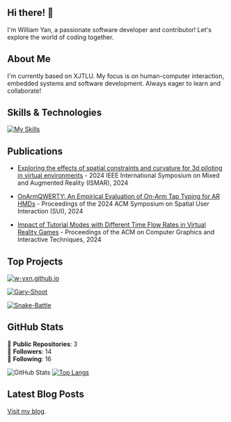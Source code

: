 ## Hi there! 👋

I'm William Yan, a passionate software developer and contributor! Let's explore the world of coding together.

## About Me

I'm currently based on XJTLU. My focus is on human-computer interaction, embedded systems and software development. Always eager to learn and collaborate!

## Skills & Technologies

[![My Skills](https://skillicons.dev/icons?i=cpp,c,cs,unity,py,ros,ubuntu&perline=8)](https://skillicons.dev)

## Publications

- [Exploring the effects of spatial constraints and curvature for 3d piloting in virtual environments](https://ieeexplore.ieee.org/abstract/document/10765436/) - 2024 IEEE International Symposium on Mixed and Augmented Reality (ISMAR), 2024

- [OnArmQWERTY: An Empirical Evaluation of On-Arm Tap Typing for AR HMDs](https://dl.acm.org/doi/abs/10.1145/3677386.3682084) - Proceedings of the 2024 ACM Symposium on Spatial User Interaction (SUI), 2024

- [Impact of Tutorial Modes with Different Time Flow Rates in Virtual Reality Games](https://dl.acm.org/doi/abs/10.1145/3651296) - Proceedings of the ACM on Computer Graphics and Interactive Techniques, 2024

## Top Projects

[![w-yxn.github.io](https://github-readme-stats.vercel.app/api/pin/?username=W-YXN&repo=w-yxn.github.io)](https://github.com/W-YXN/w-yxn.github.io)

[![Gary-Shoot](https://github-readme-stats.vercel.app/api/pin/?username=GMasterEmbeddedGroup&repo=gary_shoot)](https://github.com/GMasterEmbeddedGroup/gary_shoot)

[![Snake-Battle](https://github-readme-stats.vercel.app/api/pin/?username=W-YXN&repo=Snake-Battle)](https://github.com/W-YXN/Snake-Battle)


## GitHub Stats
🌟 **Public Repositories**: 3  
👥 **Followers**: 14  
🔄 **Following**: 16  

![GitHub Stats](https://github-readme-stats.vercel.app/api?username=W-YXN&show_icons=true)
[![Top Langs](https://github-readme-stats.vercel.app/api/top-langs/?username=W-YXN&layout=compact)](https://github.com/anuraghazra/github-readme-stats)

## Latest Blog Posts

[Visit my blog](http://www.xinan-yan.com).
